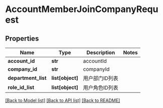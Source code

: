 # AccountMemberJoinCompanyRequest

## Properties
Name | Type | Description | Notes
------------ | ------------- | ------------- | -------------
**account_id** | **str** | accountId | 
**company_id** | **str** | companyId | 
**department_list** | **list[object]** | 用户部门ID列表 | 
**role_id_list** | **list[object]** | 用户角色ID列表 | 

[[Back to Model list]](../README.md#documentation-for-models) [[Back to API list]](../README.md#documentation-for-api-endpoints) [[Back to README]](../README.md)

